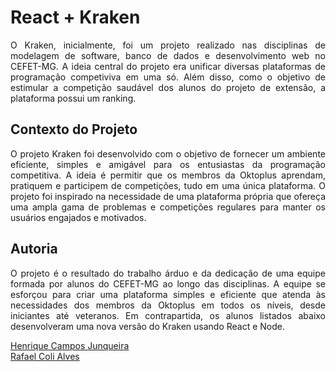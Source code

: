 # React + Kraken

<p align="justify">O Kraken, inicialmente, foi um projeto realizado nas disciplinas de modelagem de software, banco de dados e desenvolvimento web no CEFET-MG. A ideia central do projeto era unificar diversas plataformas de programação competiviva em uma só. Além disso, como o objetivo de estimular a competição saudável dos alunos do projeto de extensão, a plataforma possui um ranking.</p>

## Contexto do Projeto
<p align="justify">O projeto Kraken foi desenvolvido com o objetivo de fornecer um ambiente eficiente, simples e amigável para os entusiastas da programação competitiva. A ideia é permitir que os membros da Oktoplus aprendam, pratiquem e participem de competições, tudo em uma única plataforma. O projeto foi inspirado na necessidade de uma plataforma própria que ofereça uma ampla gama de problemas e competições regulares para manter os usuários engajados e motivados.</p>

## Autoria
<p align="justify">O projeto é o resultado do trabalho árduo e da dedicação de uma equipe formada por alunos do CEFET-MG ao longo das disciplinas. A equipe se esforçou para criar uma plataforma simples e eficiente que atenda às necessidades dos membros da Oktoplus em todos os níveis, desde iniciantes até veteranos. Em contrapartida, os alunos listados abaixo desenvolveram uma nova versão do Kraken usando React e Node.</p>

<a href="https://github.com/henriquecdb">Henrique Campos Junqueira</a><br>
<a href="https://github.com/RafaelColi">Rafael Coli Alves</a><br>
